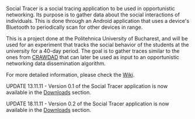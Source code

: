Social Tracer is a social tracing application to be used in opportunistic networking. Its purpose is to gather data about the social interactions of individuals. This is done through an Android application that uses a device's Bluetooth to periodically scan for other devices in range.

This is a project done at the Politehnica University of Bucharest, and will be used for an experiment that tracks the social behavior of the students at the university for a 40-day period. The goal is to gather traces similar to the ones from [CRAWDAD](http://crawdad.org/data.php) that can later be used as input to an opportunistic networking data dissemination algorithm.

For more detailed information, please check the [Wiki](http://code.google.com/p/social-tracer/wiki/Introduction).

UPDATE 13.11.11 - Version 0.1 of the Social Tracer application is now available in the [Downloads](http://code.google.com/p/social-tracer/downloads/list) section.

UPDATE 18.11.11 - Version 0.2 of the Social Tracer application is now available in the [Downloads](http://code.google.com/p/social-tracer/downloads/list) section.
